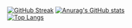 [![GitHub Streak](http://github-readme-streak-stats.herokuapp.com?user=DEmmaRL&theme=dark&background=000000)](https://git.io/streak-stats)
[![Anurag's GitHub stats](https://github-readme-stats.vercel.app/api?username=DEmmaRL)](https://github.com/anuraghazra/github-readme-stats)
<br>
[![Top Langs](https://github-readme-stats.vercel.app/api/top-langs/?username=DEmmaRL&hide_progress=true)](https://github.com/anuraghazra/github-readme-stats)
